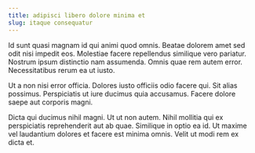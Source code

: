 ```yaml
---
title: adipisci libero dolore minima et
slug: itaque consequatur
---
```


Id sunt quasi magnam id qui animi quod omnis. Beatae dolorem amet sed odit nisi impedit eos. Molestiae facere repellendus similique vero pariatur. Nostrum ipsum distinctio nam assumenda. Omnis quae rem autem error. Necessitatibus rerum ea ut iusto.

Ut a non nisi error officia. Dolores iusto officiis odio facere qui. Sit alias possimus. Perspiciatis ut iure ducimus quia accusamus. Facere dolore saepe aut corporis magni.

Dicta qui ducimus nihil magni. Ut ut non autem. Nihil mollitia qui ex perspiciatis reprehenderit aut ab quae. Similique in optio ea id. Ut maxime vel laudantium dolores et facere est minima omnis. Velit ut modi rem ex dicta et.
